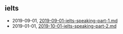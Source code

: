 ## ielts
* 2019-09-01, [2019-09-01-ielts-speaking-part-1.md](../posts/2019-09-01-ielts-speaking-part-1.md)
* 2019-01-01, [2019-10-01-ielts-speaking-part-2.md](../posts/2019-10-01-ielts-speaking-part-2.md)